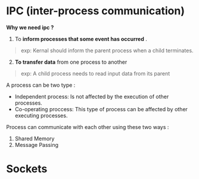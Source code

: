 # IPC (inter-process communication)


**Why we need ipc ?**  
1. To **inform processes that some event has occurred** .  
> exp: Kernal should inform the parent process when a child terminates.
2. **To transfer data** from one process to another
> exp: A child process needs to read input data from its parent  


A process can be two type :
- Independent process: Is not affected by the execution of other processes.
- Co-operating proccess: This type of process can be affected by other executing processes.

Process can communicate with each other using these two ways :  
1. Shared Memory
2. Message Passing

# Sockets
